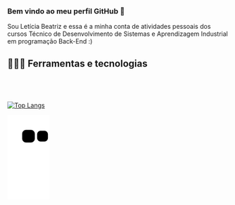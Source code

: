 ### Bem vindo ao meu perfil GitHub 👋
Sou Letícia Beatriz e essa é a minha conta de atividades pessoais dos cursos Técnico de Desenvolvimento de Sistemas e Aprendizagem Industrial em programação Back-End :)

## 👩🏻‍💻 Ferramentas e tecnologias
<div style="display : inline_block"><br/>
  <img align="center" alt="" src="https://img.shields.io/badge/Shell_Script-121011?style=for-the-badge&logo=gnu-bash&logoColor=white" />
  <img align="center" alt="" src="https://img.shields.io/badge/PostgreSQL-316192?style=for-the-badge&logo=postgresql&logoColor=white" />
  <img align="center" alt="" src="https://img.shields.io/badge/HTML-239120?style=for-the-badge&logo=html5&logoColor=white" />
  <img align="center" alt="" src="https://img.shields.io/badge/CSS-239120?&style=for-the-badge&logo=css3&logoColor=white" />
  <img align="center" alt="" src="https://img.shields.io/badge/JavaScript-F7DF1E?style=for-the-badge&logo=javascript&logoColor=black" />
  <img align="center" alt="" src="https://img.shields.io/badge/Java-ED8B00?style=for-the-badge&logo=openjdk&logoColor=white" />
  <img align="center" alt="" src="" />
  <img align="center" alt="" src="" />
  <img align="center" alt="" src="" />
</div>

###

[![Top Langs](https://github-readme-stats.vercel.app/api/top-langs/?username=let1ci4b&hide_progress=true&theme=tokyonight)](https://github.com/let1ci4b)

![Snake animation](https://github.com/let1ci4b/let1ci4b/blob/output/github-contribution-grid-snake.svg)
